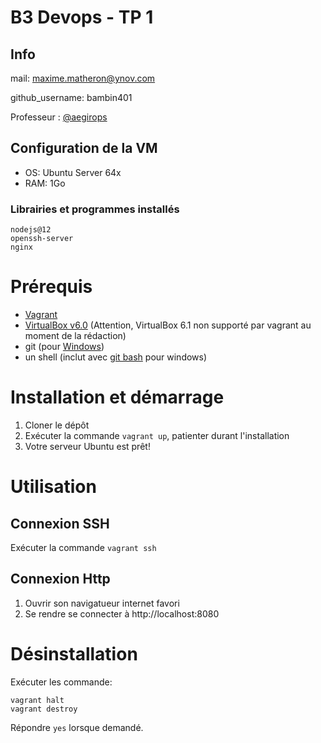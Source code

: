 # B3 Devops - TP 1
## Info
mail: maxime.matheron@ynov.com

github_username: bambin401

Professeur : [@aegirops](https://github.com/aegirops)

## Configuration de la VM
- OS: Ubuntu Server 64x
- RAM: 1Go

### Librairies et programmes installés

```
nodejs@12
openssh-server
nginx
```

# Prérequis
- [Vagrant](https://www.vagrantup.com/downloads.html)
- [VirtualBox v6.0](https://www.virtualbox.org/wiki/Download_Old_Builds) (Attention, VirtualBox 6.1 non supporté par vagrant au moment de la rédaction)
- git (pour [Windows](https://gitforwindows.org/))
- un shell (inclut avec [git bash](https://gitforwindows.org/) pour windows)

# Installation et démarrage
1) Cloner le dépôt
2) Exécuter la commande ``` vagrant up ```, patienter durant l'installation
3) Votre serveur Ubuntu est prêt!

# Utilisation

## Connexion SSH
Exécuter la commande ```vagrant ssh```

## Connexion Http

1) Ouvrir son navigatueur internet favori
2) Se rendre se connecter à http://localhost:8080

# Désinstallation

Exécuter les commande:
```
vagrant halt
vagrant destroy
```
Répondre ```yes``` lorsque demandé.

